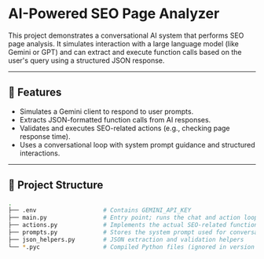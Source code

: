 # AI-Powered SEO Page Analyzer

This project demonstrates a conversational AI system that performs SEO page analysis. It simulates interaction with a large language model (like Gemini or GPT) and can extract and execute function calls based on the user's query using a structured JSON response.

---

## 🧠 Features

- Simulates a Gemini client to respond to user prompts.
- Extracts JSON-formatted function calls from AI responses.
- Validates and executes SEO-related actions (e.g., checking page response time).
- Uses a conversational loop with system prompt guidance and structured interactions.

---

## 📁 Project Structure

```bash
.
├── .env                   # Contains GEMINI_API_KEY
├── main.py                # Entry point; runs the chat and action loop
├── actions.py             # Implements the actual SEO-related function
├── prompts.py             # Stores the system prompt used for conversation
├── json_helpers.py        # JSON extraction and validation helpers
└── *.pyc                  # Compiled Python files (ignored in version control)
